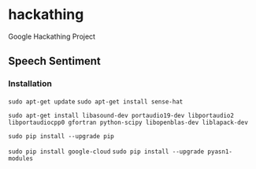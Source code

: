 # hackathing
Google Hackathing Project

## Speech Sentiment
### Installation
`sudo apt-get update`
`sudo apt-get install sense-hat`

`sudo apt-get install libasound-dev portaudio19-dev libportaudio2 libportaudiocpp0 gfortran python-scipy libopenblas-dev liblapack-dev`

`sudo pip install --upgrade pip`

`sudo pip install google-cloud`
`sudo pip install --upgrade pyasn1-modules`



